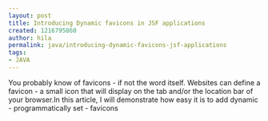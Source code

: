 ```yaml
---
layout: post
title: Introducing Dynamic favicons in JSF applications
created: 1216795860
author: hila
permalink: java/introducing-dynamic-favicons-jsf-applications
tags:
- JAVA
---
```

<p><span id="thmr_42" class="thmr_call"><span id="thmr_6" class="thmr_call"><p>You probably know of favicons - if not the word itself. Websites can define a favicon - a small icon that will display on the tab and/or the location bar of your browser.In this article, I will demonstrate how easy it is to add dynamic - programmatically set - favicons</p></span></span></p>
